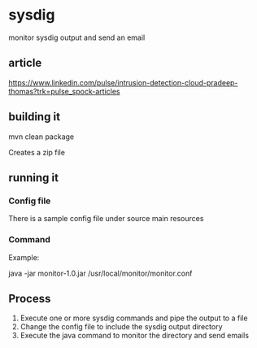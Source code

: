 # sysdig
monitor sysdig output and send an email

## article
https://www.linkedin.com/pulse/intrusion-detection-cloud-pradeep-thomas?trk=pulse_spock-articles

## building it

mvn clean package

Creates a zip file

## running it

### Config file

There is a sample config file under source main resources

### Command

Example:

java -jar monitor-1.0.jar /usr/local/monitor/monitor.conf


## Process

1. Execute one or more sysdig commands and pipe the output to a file
2. Change the config file to include the sysdig output directory
3. Execute the java command to monitor the directory and send emails  